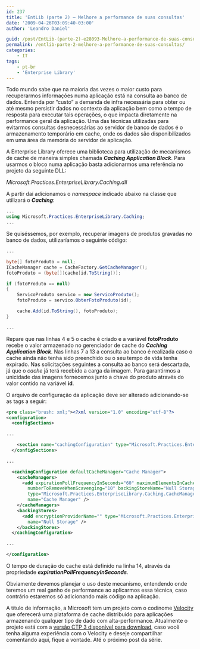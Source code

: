 ```yaml
---
id: 237
title: 'EntLib (parte 2) – Melhore a performance de suas consultas'
date: '2009-04-26T03:09:40-03:00'
author: 'Leandro Daniel'

guid: /post/EntLib-(parte-2)-e28093-Melhore-a-performance-de-suas-consultas.aspx
permalink: /entlib-parte-2-melhore-a-performance-de-suas-consultas/
categories:
    - IT
tags:
    - pt-br
    - 'Enterprise Library'
---
```


Todo mundo sabe que na maioria das vezes o maior custo para recuperarmos informações numa aplicação está na consulta ao banco de dados. Entenda por “custo” a demanda de infra necessária para obter ou até mesmo persistir dados no contexto da aplicação bem como o tempo de resposta para executar tais operações, o que impacta diretamente na performance geral da aplicação. Uma das técnicas utilizadas para evitarmos consultas desnecessárias ao servidor de banco de dados é o armazenamento temporário em cache, onde os dados são disponibilizados em uma área da memória do servidor de aplicação.

A Enterprise Library oferece uma biblioteca para utilização de mecanismos de cache de maneira simples chamada ***Caching Application Block***. Para usarmos o bloco numa aplicação basta adicionarmos uma referência no projeto da seguinte DLL:

*Microsoft.Practices.EnterpriseLibrary.Caching.dll*

A partir daí adicionamos o *namespace* indicado abaixo na classe que utilizará o ***Caching***:

```csharp
...
using Microsoft.Practices.EnterpriseLibrary.Caching;
... 
```

Se quiséssemos, por exemplo, recuperar imagens de produtos gravadas no banco de dados, utilizaríamos o seguinte código:

```csharp
...

byte[] fotoProduto = null;
ICacheManager cache = CacheFactory.GetCacheManager();
fotoProduto = (byte[])cache[id.ToString()];

if (fotoProduto == null)
{
    ServicoProduto servico = new ServicoProduto();
    fotoProduto = servico.ObterFotoProduto(id);

    cache.Add(id.ToString(), fotoProduto);
}

...
```

Repare que nas linhas 4 e 5 o cache é criado e a variável **fotoProduto** recebe o valor armazenado no gerenciador de cache do ***Caching Application Block***. Nas linhas 7 a 13 a consulta ao banco é realizada caso o cache ainda não tenha sido preenchido ou o seu tempo de vida tenha expirado. Nas solicitações seguintes a consulta ao banco será descartada, já que o *cache* já terá recebido a carga da imagem. Para garantirmos a unicidade das imagens fornecemos junto a chave do produto através do valor contido na variável **id**.

O arquivo de configuração da aplicação deve ser alterado adicionando-se as tags a seguir:

```xml
<pre class="brush: xml;"><?xml version="1.0" encoding="utf-8"?>
<configuration>
  <configSections>

...

    <section name="cachingConfiguration" type="Microsoft.Practices.EnterpriseLibrary.Caching.Configuration.CacheManagerSettings, Microsoft.Practices.EnterpriseLibrary.Caching, Version=4.1.0.0, Culture=neutral, PublicKeyToken=31bf3856ad364e35" />
  </configSections>

...

  <cachingConfiguration defaultCacheManager="Cache Manager">
    <cacheManagers>
      <add expirationPollFrequencyInSeconds="60" maximumElementsInCacheBeforeScavenging="1000"
        numberToRemoveWhenScavenging="10" backingStoreName="Null Storage"
        type="Microsoft.Practices.EnterpriseLibrary.Caching.CacheManager, Microsoft.Practices.EnterpriseLibrary.Caching, Version=4.1.0.0, Culture=neutral, PublicKeyToken=31bf3856ad364e35"
        name="Cache Manager" />
    </cacheManagers>
    <backingStores>
      <add encryptionProviderName="" type="Microsoft.Practices.EnterpriseLibrary.Caching.BackingStoreImplementations.NullBackingStore, Microsoft.Practices.EnterpriseLibrary.Caching, Version=4.1.0.0, Culture=neutral, PublicKeyToken=31bf3856ad364e35"
        name="Null Storage" />
    </backingStores>
  </cachingConfiguration>

...

</configuration>
```

O tempo de duração do cache está definido na linha 14, através da propriedade ***expirationPollFrequencyInSeconds***.

Obviamente devemos planejar o uso deste mecanismo, entendendo onde teremos um real ganho de performance ao aplicarmos essa técnica, caso contrário estaremos só adicionando mais código na aplicação.

A título de informação, a Microsoft tem um projeto com o codinome [Velocity](http://msdn.microsoft.com/en-us/data/cc655792) que oferecerá uma plataforma de cache distribuído para aplicações armazenando qualquer tipo de dado com alta-performance. Atualmente o projeto está com a [versão CTP 3 disponível para download](http://www.microsoft.com/downloads/details.aspx?FamilyId=B24C3708-EEFF-4055-A867-19B5851E7CD2&displaylang=en), caso você tenha alguma experiência com o Velocity e deseje compartilhar comentando aqui, fique a vontade. Até o próximo post da série.
